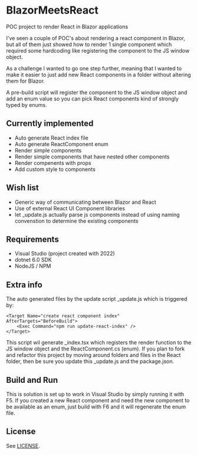 # BlazorMeetsReact
POC project to render React in Blazor applications


I've seen a couple of POC's about rendering a react component in Blazor, but all of them just showed how to render 1 single component which required some hardcoding like registering the component to the JS window object.

As a challenge I wanted to go one step further, meaning that I wanted to make it easier to just add new React components in a folder without altering them for Blazor.

A pre-build script will register the component to the JS window object and add an enum value so you can pick React components kind of strongly typed by enums.

## Currently implemented
- Auto generate React index file
- Auto generate ReactComponent enum
- Render simple components
- Render simple components that have nested other components
- Render compenents with props
- Add custom style to components

## Wish list
- Generic way of communicating between Blazor and React
- Use of external React UI Component libraries
- let _update.js actually parse js components instead of using naming convenstion to determine the existing components

## Requirements
- Visual Studio (project created with 2022)
- dotnet 6.0 SDK
- NodeJS / NPM

## Extra info
The auto generated files by the update script _update.js which is triggered by:

	<Target Name="create react component index" AfterTargets="BeforeBuild">
		<Exec Command="npm run update-react-index" />
	</Target>

This script wil generate _index.tsx which registers the render function to the JS window object and the ReactComponent.cs (enum). If you plan to fork and refactor this project by moving around folders and files in the React folder, then be sure you update this _update.js and the package.json.

## Build and Run
This is solution is set up to work in Visual Studio by simply running it with F5. If you created a new React component and need the new component to be available as an enum, just build with F6 and it will regenerate the enum file.

## License
See [LICENSE](LICENSE).
